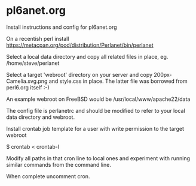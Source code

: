 pl6anet.org
===========

Install instructions and config for pl6anet.org

On a recentish perl install
https://metacpan.org/pod/distribution/Perlanet/bin/perlanet

Select a local data directory and copy all related files in place, eg.
/home/steve/perlanet

Select a target 'webroot' directory on your server and copy
200px-Camelia.svg.png and style.css in place.  The latter file was borrowed
from perl6.org itself :-)

An example webroot on FreeBSD would be /usr/local/www/apache22/data

The config file is perlanetrc and should be modified to refer to your local
data directory and webroot.

Install crontab job template for a user with write permission to the target
webroot

$ crontab < crontab-l

Modify all paths in that cron line to local ones and experiment with running
similar commands from the command line.

When complete uncomment cron.

